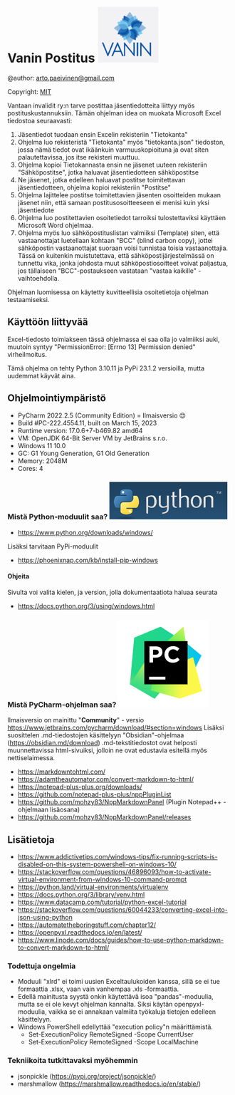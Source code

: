 # Vanin Postitus [![img.png](res/Vaninlogo.png)](https://vanin.yhdistysavain.fi/)
@author: arto.paeivinen@gmail.com

Copyright: [MIT](mit_licence.md)

Vantaan invalidit ry:n tarve postittaa jäsentiedotteita liittyy myös postituskustannuksiin.
Tämän ohjelman idea on muokata Microsoft Excel tiedostoa seuraavasti:

1. Jäsentiedot tuodaan ensin Excelin rekisteriin "Tietokanta"
2. Ohjelma luo rekisteristä "Tietokanta" myös "tietokanta.json" tiedoston, jossa nämä tiedot ovat ikäänkuin varmuuskopioituna ja ovat siten palautettavissa, jos itse rekisteri muuttuu.
2. Ohjelma kopioi Tietokannasta ensin ne jäsenet uuteen rekisteriin "Sähköpostitse", jotka haluavat jäsentiedotteen sähköpostitse
3. Ne jäsenet, jotka edelleen haluavat postitse toimitettavan jäsentiedotteen, ohjelma kopioi rekisteriin "Postitse"
4. Ohjelma lajittelee postitse toimitettavien jäsenten osoitteiden mukaan jäsenet niin, että samaan postitusosoitteeseen ei menisi kuin yksi jäsentiedote 
5. Ohjelma luo postitettavien osoitetiedot tarroiksi tulostettaviksi käyttäen Microsoft Word ohjelmaa.
6. Ohjelma myös luo sähköpostituslistan valmiiksi (Template) siten, että vastaanottajat luetellaan kohtaan "BCC" (blind carbon copy), jottei sähköpostin vastaanottajat suoraan voisi tunnistaa toisia vastaanottajia. Tässä on kuitenkin muistutettava, että sähköpostijärjestelmässä on tunnettu vika, jonka johdosta muut sähköpostiosoitteet voivat paljastua, jos tällaiseen "BCC"-postaukseen vastataan "vastaa kaikille" -vaihtoehdolla.

Ohjelman luomisessa on käytetty kuvitteellisia osoitetietoja ohjelman testaamiseksi.

## Käyttöön liittyvää

Excel-tiedosto toimiakseen tässä ohjelmassa ei saa olla jo valmiiksi auki, muutoin syntyy "PermissionError: [Errno 13] Permission denied" virheilmoitus.

Tämä ohjelma on tehty Python 3.10.11 ja PyPi 23.1.2 versioilla, mutta uudemmat käyvät aina.

## Ohjelmointiympäristö

- PyCharm 2022.2.5 (Community Edition)  = Ilmaisversio 😍 
- Build #PC-222.4554.11, built on March 15, 2023
- Runtime version: 17.0.6+7-b469.82 amd64
- VM: OpenJDK 64-Bit Server VM by JetBrains s.r.o.
- Windows 11 10.0
- GC: G1 Young Generation, G1 Old Generation
- Memory: 2048M
- Cores: 4

### Mistä Python-moduulit saa? [![img.png](res/Pythonlogo.png)](https://www.python.org/downloads/windows/)
- https://www.python.org/downloads/windows/

Lisäksi tarvitaan PyPi-moduulit
- https://phoenixnap.com/kb/install-pip-windows

#### Ohjeita
Sivulta voi valita kielen, ja version, jolla dokumentaatiota haluaa seurata
- https://docs.python.org/3/using/windows.html

### Mistä PyCharm-ohjelman saa? [![img.png](res/JetBeans_PyCharm.png)](https://www.jetbrains.com/pycharm/download/#section=windows)

Ilmaisversio on mainittu "**Community**" - versio 
https://www.jetbrains.com/pycharm/download/#section=windows
Lisäksi suosittelen .md-tiedostojen käsittelyyn "Obsidian"-ohjelmaa (https://obsidian.md/download)
.md-tekstitiedostot ovat helposti muunnettavissa html-sivuiksi, jolloin ne ovat edustavia esitellä myös nettiselaimessa.
- https://markdowntohtml.com/
- https://adamtheautomator.com/convert-markdown-to-html/
- https://notepad-plus-plus.org/downloads/
- https://github.com/notepad-plus-plus/nppPluginList
- https://github.com/mohzy83/NppMarkdownPanel (Plugin Notepad++ -ohjelmaan lisäosana)
- https://github.com/mohzy83/NppMarkdownPanel/releases

## Lisätietoja

- https://www.addictivetips.com/windows-tips/fix-running-scripts-is-disabled-on-this-system-powershell-on-windows-10/
- https://stackoverflow.com/questions/46896093/how-to-activate-virtual-environment-from-windows-10-command-prompt
- https://python.land/virtual-environments/virtualenv
- https://docs.python.org/3/library/venv.html
- https://www.datacamp.com/tutorial/python-excel-tutorial
- https://stackoverflow.com/questions/60044233/converting-excel-into-json-using-python
- https://automatetheboringstuff.com/chapter12/
- https://openpyxl.readthedocs.io/en/latest/
- https://www.linode.com/docs/guides/how-to-use-python-markdown-to-convert-markdown-to-html/

### Todettuja ongelmia
- Moduuli "xlrd" ei toimi uusien Exceltaulukoiden kanssa, sillä se ei tue formaattia .xlsx, vaan vain vanhempaa .xls -formaattia.
- Edellä mainitusta syystä onkin käytettävä isoa "pandas"-moduulia, mutta se ei ole kevyt ohjelman kannalta. Siksi käytän openpyxl-moduulia, vaikka se ei annakaan valmiita työkaluja tietojen edelleen käsittelyyn.
- Windows PowerShell edellyttää "execution policy"n määrittämistä.
  - Set-ExecutionPolicy RemoteSigned -Scope CurrentUser
  - Set-ExecutionPolicy RemoteSigned -Scope LocalMachine


### Tekniikoita tutkittavaksi myöhemmin
- jsonpickle (https://pypi.org/project/jsonpickle/)
- marshmallow (https://marshmallow.readthedocs.io/en/stable/)

